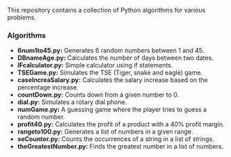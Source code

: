 This repository contains a collection of Python algorithms for various problems.

### Algorithms

- **6num1to45.py:** Generates 6 random numbers between 1 and 45.
- **DBnameAge.py:** Calculates the number of days between two dates.
- **IFcalculator.py:** Simple calculator using if statements.
- **TSEGame.py:** Simulates the TSE (Tiger, snake and eagle) game.
- **caseIncreaSalary.py:** Calculates the salary increase based on the percentage increase.
- **countDown.py:** Counts down from a given number to 0.
- **dial.py:** Simulates a rotary dial phone.
- **numGame.py:** A guessing game where the player tries to guess a random number.
- **profit40.py:** Calculates the profit of a product with a 40% profit margin.
- **rangeto100.py:** Generates a list of numbers in a given range.
- **seCounter.py:** Counts the occurrences of a string in a list of strings.
- **theGreatestNumber.py:** Finds the greatest number in a list of numbers.
